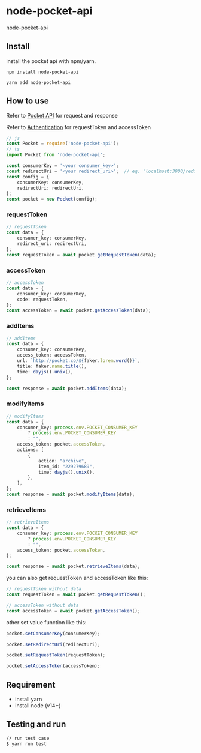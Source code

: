 # node-pocket-api

node-pocket-api

## Install

install the pocket api with npm/yarn.

`npm install node-pocket-api`

`yarn add node-pocket-api`

## How to use

Refer to [Pocket API](http://getpocket.com/developer/docs/overview) for request and response

Refer to [Authentication](http://getpocket.com/developer/docs/authentication) for requestToken and accessToken

```typescript
// js
const Pocket = require('node-pocket-api');
// ts
import Pocket from 'node-pocket-api';

const consumerKey = '<your consumer_key>';
const redirectUri = '<your redirect_uri>';  // eg. 'localhost:3000/redirect'
const config = {
    consumerKey: consumerKey,
    redirectUri: redirectUri,
};
const pocket = new Pocket(config);
```

### requestToken

```typescript
// requestToken
const data = {
    consumer_key: consumerKey,
    redirect_uri: redirectUri,
};
const requestToken = await pocket.getRequestToken(data);
```

### accessToken

```typescript
// accessToken
const data = {
    consumer_key: consumerKey,
    code: requestToken,
};
const accessToken = await pocket.getAccessToken(data);
```

### addItems

```typescript
// addItems
const data = {
    consumer_key: consumerKey,
    access_token: accessToken,
    url: `http://pocket.co/${faker.lorem.word()}`,
    title: faker.name.title(),
    time: dayjs().unix(),
};

const response = await pocket.addItems(data);
```

### modifyItems

```typescript
// modifyItems
const data = {
    consumer_key: process.env.POCKET_CONSUMER_KEY
        ? process.env.POCKET_CONSUMER_KEY
        : "",
    access_token: pocket.accessToken,
    actions: [
        {
            action: "archive",
            item_id: "229279689",
            time: dayjs().unix(),
        },
    ],
};
const response = await pocket.modifyItems(data);
```

### retrieveItems

```typescript
// retrieveItems
const data = {
    consumer_key: process.env.POCKET_CONSUMER_KEY
        ? process.env.POCKET_CONSUMER_KEY
        : "",
    access_token: pocket.accessToken,
};

const response = await pocket.retrieveItems(data);
```

you can also get requestToken and accessToken like this:

```typescript
// requestToken without data
const requestToken = await pocket.getRequestToken();

// accessToken without data
const accessToken = await pocket.getAccessToken();
```

other set value function like this:

```typescript
pocket.setConsumerKey(consumerKey);

pocket.setRedirectUri(redirectUri);

pocket.setRequestToken(requestToken);

pocket.setAccessToken(accessToken);
```

## Requirement

- install yarn
- install node (v14+)

## Testing and run

```zsh
// run test case
$ yarn run test
```
